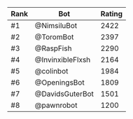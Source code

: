 Rank|Bot|Rating
---|---|---
#1|@NimsiluBot|2422
#2|@ToromBot|2397
#3|@RaspFish|2290
#4|@InvinxibleFlxsh|2164
#5|@colinbot|1984
#6|@OpeningsBot|1809
#7|@DavidsGuterBot|1501
#8|@pawnrobot|1200
